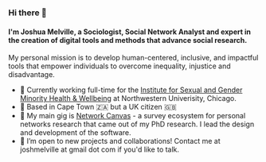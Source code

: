 ### Hi there 👋

#### I'm Joshua Melville, a Sociologist, Social Network Analyst and expert in the creation of digital tools and methods that advance social research. 

My personal mission is to develop human-centered, inclusive, and impactful tools that empower individuals to overcome inequality, injustice and disadvantage.

- 🔭 Currently working full-time for the [Institute for Sexual and Gender Minority Health & Wellbeing](https://isgmh.northwestern.edu/) at Northwestern Univerisity, Chicago.
- 🎯 Based in Cape Town 🇿🇦 but a UK citizen 🇬🇧
- 🎸 My main gig is [Network Canvas](https://networkcanvas.com) - a survey ecosystem for personal networks research that came out of my PhD research. I lead the design and development of the software.
- 🤔 I’m open to new projects and collaborations! Contact me at joshmelville at gmail dot com if you'd like to talk.
